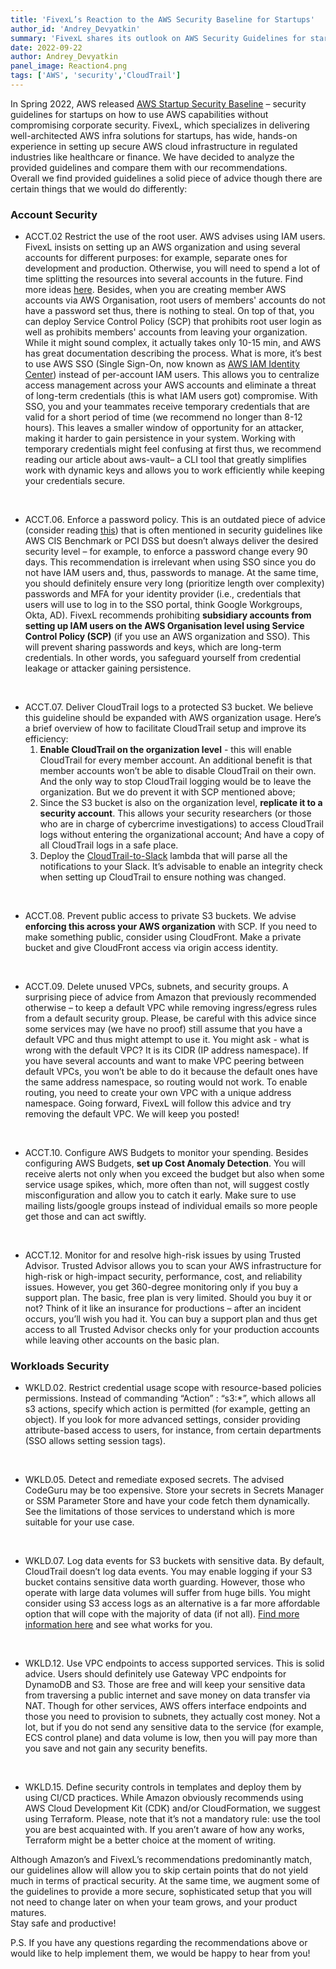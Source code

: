```yaml
---
title: 'FivexL’s Reaction to the AWS Security Baseline for Startups'
author_id: 'Andrey_Devyatkin'
summary: 'FivexL shares its outlook on AWS Security Guidelines for startups. Find out how to improve your AWS security efficiently.'
date: 2022-09-22
author: Andrey_Devyatkin
panel_image: Reaction4.png
tags: ['AWS', 'security','CloudTrail']
---
```

In Spring 2022, AWS released [AWS Startup Security Baseline](https://docs.aws.amazon.com/pdfs/prescriptive-guidance/latest/aws-startup-security-baseline/aws-startup-security-baseline.pdf) – security guidelines for startups on how to use AWS capabilities without compromising corporate security. FivexL, which specializes in delivering well-architected AWS infra solutions for startups, has wide, hands-on experience in setting up secure AWS cloud infrastructure in regulated industries like healthcare or finance. We have decided to analyze the provided guidelines and compare them with our recommendations.  
Overall we find provided guidelines a solid piece of advice though there are certain things that we would do differently:
### Account Security 
* ACCT.02 Restrict the use of the root user. AWS advises using IAM users. FivexL insists on setting up an AWS organization and using several accounts for different purposes: for example, separate ones for development and production. Otherwise, you will need to spend a lot of time splitting the resources into several accounts in the future. Find more ideas [here](https://docs.aws.amazon.com/whitepapers/latest/organizing-your-aws-environment/benefits-of-using-multiple-aws-accounts.html). Besides, when you are creating member AWS accounts via AWS Organisation, root users of members' accounts do not have a password set thus, there is nothing to steal. On top of that, you can deploy Service Control Policy (SCP) that prohibits root user login as well as prohibits members' accounts from leaving your organization. While it might sound complex, it actually takes only 10-15 min, and AWS has great documentation describing the process. 
What is more, it’s best to use AWS SSO (Single Sign-On, now known as [AWS IAM Identity Center](https://aws.amazon.com/about-aws/whats-new/2022/07/aws-single-sign-on-aws-sso-now-aws-iam-identity-center/)) instead of per-account IAM users. This allows you to centralize access management across your AWS accounts and eliminate a threat of long-term credentials (this is what IAM users got) compromise. With SSO, you and your teammates receive temporary credentials that are valid for a short period of time (we recommend no longer than 8-12 hours). This leaves a smaller window of opportunity for an attacker, making it harder to gain persistence in your system. 
Working with temporary credentials might feel confusing at first thus, we recommend reading our article about aws-vault– a CLI tool that greatly simplifies work with dynamic keys and allows you to work efficiently while keeping your credentials secure.
</br> 

* ACCT.06. Enforce a password policy. This is an outdated piece of advice (consider reading [this](https://www.sans.org/blog/time-for-password-expiration-to-die/)) that is often mentioned in security guidelines like AWS CIS Benchmark or PCI DSS but doesn’t always deliver the desired security level – for example, to enforce a password change every 90 days. This recommendation is irrelevant when using SSO since you do not have IAM users and, thus, passwords to manage. At the same time, you should definitely ensure very long (prioritize length over complexity) passwords and MFA for your identity provider (i.e., credentials that users will use to log in to the SSO portal, think Google Workgroups, Okta, AD). FivexL recommends prohibiting **subsidiary accounts from setting up IAM users on the AWS Organisation level using Service Control Policy (SCP)** (if you use an AWS organization and SSO).  This will prevent sharing passwords and keys, which are long-term credentials. In other words, you safeguard yourself from credential leakage or attacker gaining persistence. 
</br> 
 
* ACCT.07. Deliver CloudTrail logs to a protected S3 bucket. We believe this guideline should be expanded with AWS organization usage. Here’s a brief overview of how to facilitate CloudTrail setup and improve its efficiency: 
  1) **Enable CloudTrail on the organization level** - this will enable CloudTrail for every member account. An additional benefit is that member accounts won’t be able to disable CloudTrail on their own. And the only way to stop CloudTrail logging would be to leave the organization. But we do prevent it with SCP mentioned above; 
  2) Since the S3 bucket is also on the organization level, **replicate it to a security account**. This allows your security researchers (or those who are in charge of cybercrime investigations) to access CloudTrail logs without entering the organizational account; And have a copy of all CloudTrail logs in a safe place.
  3) Deploy the [CloudTrail-to-Slack](/blog/what-is-aws-cloudtrail/) lambda that will parse all the notifications to your Slack. 
It’s advisable to enable an integrity check when setting up CloudTrail to ensure nothing was changed. 
</br> 
  
* ACCT.08. Prevent public access to private S3 buckets. We advise **enforcing this across your AWS organization** with SCP. If you need to make something public, consider using CloudFront. Make a private bucket and give CloudFront access via origin access identity. 
</br> 
  
* ACCT.09. Delete unused VPCs, subnets, and security groups. A surprising piece of advice from Amazon that previously recommended otherwise – to keep a default VPC  while removing ingress/egress rules from a default security group. Please, be careful with this advice since some services may (we have no proof) still assume that you have a default VPC and thus might attempt to use it.
You might ask - what is wrong with the default VPC? It is its CIDR (IP address namespace). If you have several accounts and want to make VPC peering between default VPCs, you won’t be able to do it because the default ones have the same address namespace, so routing would not work. To enable routing, you need to create your own VPC with a unique address namespace.
Going forward, FivexL will follow this advice and try removing the default VPC. We will keep you posted! 
</br> 
 
* ACCT.10. Configure AWS Budgets to monitor your spending. Besides configuring AWS Budgets, **set up Cost Anomaly Detection**. You will receive alerts not only when you exceed the budget but also when some service usage spikes, which, more often than not, will suggest costly misconfiguration and allow you to catch it early. Make sure to use mailing lists/google groups instead of individual emails so more people get those and can act swiftly. 
</br> 
 
* ACCT.12. Monitor for and resolve high-risk issues by using Trusted Advisor. Trusted Advisor allows you to scan your AWS infrastructure for high-risk or high-impact security, performance, cost, and reliability issues. However, you get 360-degree monitoring only if you buy a support plan. The basic, free plan is very limited. Should you buy it or not? Think of it like an insurance for productions – after an incident occurs, you’ll wish you had it. You can buy a support plan and thus get access to all Trusted Advisor checks only for your production accounts while leaving other accounts on the basic plan.  
### Workloads Security
* WKLD.02. Restrict credential usage scope with resource-based policies permissions.  Instead of commanding “Action” : “s3:*”, which allows all s3 actions, specify which action is permitted (for example, getting an object). If you look for more advanced settings, consider providing attribute-based access to users, for instance, from certain departments (SSO allows setting session tags).  
</br> 
 
* WKLD.05. Detect and remediate exposed secrets. The advised CodeGuru may be too expensive. Store your secrets in Secrets Manager or SSM Parameter Store and have your code fetch them dynamically. See the limitations of those services to understand which is more suitable for your use case. 
</br> 
 
* WKLD.07. Log data events for S3 buckets with sensitive data. By default, CloudTrail doesn’t log data events. You may enable logging if your S3 bucket contains sensitive data worth guarding. However, those who operate with large data volumes will suffer from huge bills. You might consider using S3 access logs as an alternative is a far more affordable option that will cope with the majority of data (if not all). [Find more information here](https://docs.aws.amazon.com/AmazonS3/latest/userguide/logging-with-S3.html) and see what works for you.
</br> 
 
* WKLD.12. Use VPC endpoints to access supported services. This is solid advice. Users should definitely use Gateway VPC endpoints for DynamoDB and S3. Those are free and will keep your sensitive data from traversing a public internet and save money on data transfer via NAT. Though for other services, AWS offers interface endpoints and those you need to provision to subnets, they actually cost money. Not a lot, but if you do not send any sensitive data to the service (for example, ECS control plane) and data volume is low, then you will pay more than you save and not gain any security benefits.
</br> 
 
* WKLD.15. Define security controls in templates and deploy them by using CI/CD practices. While Amazon obviously recommends using AWS Cloud Development Kit (CDK) and/or CloudFormation, we suggest using Terraform. Please, note that it’s not a mandatory rule: use the tool you are best acquainted with. If you aren’t aware of how any works, Terraform might be a better choice at the moment of writing.  

Although Amazon’s and FivexL’s recommendations predominantly match, our guidelines allow will allow you to skip certain points that do not yield much in terms of practical security. At the same time, we augment some of the guidelines to provide a more secure, sophisticated setup that you will not need to change later on when your team grows, and your product matures.  
Stay safe and productive!

P.S. If you have any questions regarding the recommendations above or would like to help implement them, we would be happy to hear from you!


